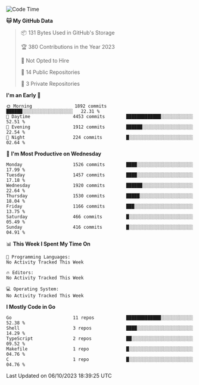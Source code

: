 <!--START_SECTION:waka-->
![Code Time](http://img.shields.io/badge/Code%20Time-154%20hrs%2010%20mins-blue)

**🐱 My GitHub Data** 

> 📦 131 Bytes Used in GitHub's Storage 
 > 
> 🏆 380 Contributions in the Year 2023
 > 
> 🚫 Not Opted to Hire
 > 
> 📜 14 Public Repositories 
 > 
> 🔑 3 Private Repositories 
 > 
**I'm an Early 🐤** 

```text
🌞 Morning                1892 commits        ██████░░░░░░░░░░░░░░░░░░░   22.31 % 
🌆 Daytime                4453 commits        █████████████░░░░░░░░░░░░   52.51 % 
🌃 Evening                1912 commits        ██████░░░░░░░░░░░░░░░░░░░   22.54 % 
🌙 Night                  224 commits         █░░░░░░░░░░░░░░░░░░░░░░░░   02.64 % 
```
📅 **I'm Most Productive on Wednesday** 

```text
Monday                   1526 commits        ████░░░░░░░░░░░░░░░░░░░░░   17.99 % 
Tuesday                  1457 commits        ████░░░░░░░░░░░░░░░░░░░░░   17.18 % 
Wednesday                1920 commits        ██████░░░░░░░░░░░░░░░░░░░   22.64 % 
Thursday                 1530 commits        █████░░░░░░░░░░░░░░░░░░░░   18.04 % 
Friday                   1166 commits        ███░░░░░░░░░░░░░░░░░░░░░░   13.75 % 
Saturday                 466 commits         █░░░░░░░░░░░░░░░░░░░░░░░░   05.49 % 
Sunday                   416 commits         █░░░░░░░░░░░░░░░░░░░░░░░░   04.91 % 
```


📊 **This Week I Spent My Time On** 

```text
💬 Programming Languages: 
No Activity Tracked This Week

🔥 Editors: 
No Activity Tracked This Week

💻 Operating System: 
No Activity Tracked This Week
```

**I Mostly Code in Go** 

```text
Go                       11 repos            █████████████░░░░░░░░░░░░   52.38 % 
Shell                    3 repos             ████░░░░░░░░░░░░░░░░░░░░░   14.29 % 
TypeScript               2 repos             ██░░░░░░░░░░░░░░░░░░░░░░░   09.52 % 
Makefile                 1 repo              █░░░░░░░░░░░░░░░░░░░░░░░░   04.76 % 
C                        1 repo              █░░░░░░░░░░░░░░░░░░░░░░░░   04.76 % 
```




 Last Updated on 06/10/2023 18:39:25 UTC
<!--END_SECTION:waka-->
